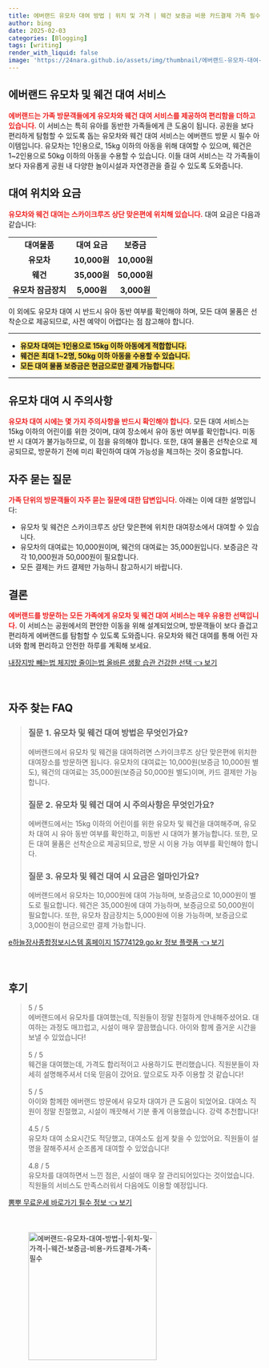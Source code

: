 ```yaml
---
title: 에버랜드 유모차 대여 방법 | 위치 및 가격 | 웨건 보증금 비용 카드결제 가족 필수
author: bing
date: 2025-02-03
categories: [Blogging]
tags: [writing]
render_with_liquid: false
image: 'https://24nara.github.io/assets/img/thumbnail/에버랜드-유모차-대여-방법-|-위치-및-가격-|-웨건-보증금-비용-카드결제-가족-필수.webp'
---
```



<h2 id='에버랜드_유모차_웨건_대여_서비스'>에버랜드 유모차 및 웨건 대여 서비스</h2>

<p><b><span style="color: #ee2323;">에버랜드는 가족 방문객들에게 유모차와 웨건 대여 서비스를 제공하여 편리함을 더하고 있습니다.</span></b> 이 서비스는 특히 유아를 동반한 가족들에게 큰 도움이 됩니다. 공원을 보다 편리하게 탐험할 수 있도록 돕는 유모차와 웨건 대여 서비스는 에버랜드 방문 시 필수 아이템입니다. 유모차는 1인용으로, 15kg 이하의 아동을 위해 대여할 수 있으며, 웨건은 1~2인용으로 50kg 이하의 아동을 수용할 수 있습니다. 이들 대여 서비스는 각 가족들이 보다 자유롭게 공원 내 다양한 놀이시설과 자연경관을 즐길 수 있도록 도와줍니다.</p>

<h2 id='대여_위치와_요금'>대여 위치와 요금</h2>

<p><b><span style="color: #ee2323;">유모차와 웨건 대여는 스카이크루즈 상단 맞은편에 위치해 있습니다.</span></b> 대여 요금은 다음과 같습니다:</p>

<table>
    <tr>
        <td style="text-align: center; height: 17px;"><b>대여물품</b></td>
        <td style="text-align: center; height: 17px;"><b>대여 요금</b></td>
        <td style="text-align: center; height: 17px;"><b>보증금</b></td>
    </tr>
    <tr>
        <td style="text-align: center; height: 17px;"><b>유모차</b></td>
        <td style="text-align: center; height: 17px;"><b>10,000원</b></td>
        <td style="text-align: center; height: 17px;"><b>10,000원</b></td>
    </tr>
    <tr>
        <td style="text-align: center; height: 17px;"><b>웨건</b></td>
        <td style="text-align: center; height: 17px;"><b>35,000원</b></td>
        <td style="text-align: center; height: 17px;"><b>50,000원</b></td>
    </tr>
    <tr>
        <td style="text-align: center; height: 17px;"><b>유모차 잠금장치</b></td>
        <td style="text-align: center; height: 17px;"><b>5,000원</b></td>
        <td style="text-align: center; height: 17px;"><b>3,000원</b></td>
    </tr>
</table>

<p>이 외에도 유모차 대여 시 반드시 유아 동반 여부를 확인해야 하며, 모든 대여 물품은 선착순으로 제공되므로, 사전 예약이 어렵다는 점 참고해야 합니다.</p>

<hr />

<ul>
    <li><b><span style="background-color: #ffe066;">유모차 대여는 1인용으로 15kg 이하 아동에게 적합합니다.</span></b></li>
    <li><b><span style="background-color: #ffe066;">웨건은 최대 1~2명, 50kg 이하 아동을 수용할 수 있습니다.</span></b></li>
    <li><b><span style="background-color: #ffe066;">모든 대여 물품 보증금은 현금으로만 결제 가능합니다.</span></b></li>
</ul>

<hr />

<h2 id='유모차_대여_시_주의사항'>유모차 대여 시 주의사항</h2>

<p><b><span style="color: #ee2323;">유모차 대여 시에는 몇 가지 주의사항을 반드시 확인해야 합니다.</span></b> 모든 대여 서비스는 15kg 이하의 어린이를 위한 것이며, 대여 장소에서 유아 동반 여부를 확인합니다. 미동반 시 대여가 불가능하므로, 이 점을 유의해야 합니다. 또한, 대여 물품은 선착순으로 제공되므로, 방문하기 전에 미리 확인하여 대여 가능성을 체크하는 것이 중요합니다.</p>

<h2 id='자주_묻는_질문'>자주 묻는 질문</h2>

<p><b><span style="color: #ee2323;">가족 단위의 방문객들이 자주 묻는 질문에 대한 답변입니다.</span></b> 아래는 이에 대한 설명입니다:</p>

<ul>
    <li>유모차 및 웨건은 스카이크루즈 상단 맞은편에 위치한 대여장소에서 대여할 수 있습니다.</li>
    <li>유모차의 대여료는 10,000원이며, 웨건의 대여료는 35,000원입니다. 보증금은 각각 10,000원과 50,000원이 필요합니다.</li>
    <li>모든 결제는 카드 결제만 가능하니 참고하시기 바랍니다.</li>
</ul>

<h2 id='결론'>결론</h2>

<p><b><span style="color: #ee2323;">에버랜드를 방문하는 모든 가족에게 유모차 및 웨건 대여 서비스는 매우 유용한 선택입니다.</span></b> 이 서비스는 공원에서의 편안한 이동을 위해 설계되었으며, 방문객들이 보다 즐겁고 편리하게 에버랜드를 탐험할 수 있도록 도와줍니다. 유모차와 웨건 대여를 통해 어린 자녀와 함께 편리하고 안전한 하루를 계획해 보세요.</p>


<p><a class="click-button" title="내장지방 빼는법 체지방 줄이는법 올바른 생활 습관 건강한 선택" href="https://24nara.github.io/posts/%EB%82%B4%EC%9E%A5%EC%A7%80%EB%B0%A9-%EB%B9%BC%EB%8A%94%EB%B2%95-%EC%B2%B4%EC%A7%80%EB%B0%A9-%EC%A4%84%EC%9D%B4%EB%8A%94%EB%B2%95-%EC%98%AC%EB%B0%94%EB%A5%B8-%EC%83%9D%ED%99%9C-%EC%8A%B5%EA%B4%80-%EA%B1%B4%EA%B0%95%ED%95%9C-%EC%84%A0%ED%83%9D/" rel="dofollow">내장지방 빼는법 체지방 줄이는법 올바른 생활 습관 건강한 선택 👈 보기</a></p><br>
<h2 id='자주_찾는_FAQ'>자주 찾는 FAQ</h2>
<div itemscope="" itemtype="https://schema.org/FAQPage"> 
<blockquote> 
<div itemscope="" itemprop="mainEntity" itemtype="https://schema.org/Question"> 
<h3 itemprop="name">질문 1. 유모차 및 웨건 대여 방법은 무엇인가요?</h3> 
<div itemscope="" itemprop="acceptedAnswer" itemtype="https://schema.org/Answer"> 
<span itemprop="text"> 
<p>에버랜드에서 유모차 및 웨건을 대여하려면 스카이크루즈 상단 맞은편에 위치한 대여장소를 방문하면 됩니다. 유모차의 대여료는 10,000원(보증금 10,000원 별도), 웨건의 대여료는 35,000원(보증금 50,000원 별도)이며, 카드 결제만 가능합니다.</p> 
</span> 
</div> 
</div> 

<div itemscope="" itemprop="mainEntity" itemtype="https://schema.org/Question"> 
<h3 itemprop="name">질문 2. 유모차 및 웨건 대여 시 주의사항은 무엇인가요?</h3> 
<div itemscope="" itemprop="acceptedAnswer" itemtype="https://schema.org/Answer"> 
<span itemprop="text"> 
<p>에버랜드에서는 15kg 이하의 어린이를 위한 유모차 및 웨건을 대여해주며, 유모차 대여 시 유아 동반 여부를 확인하고, 미동반 시 대여가 불가능합니다. 또한, 모든 대여 물품은 선착순으로 제공되므로, 방문 시 이용 가능 여부를 확인해야 합니다.</p> 
</span> 
</div> 
</div> 

<div itemscope="" itemprop="mainEntity" itemtype="https://schema.org/Question"> 
<h3 itemprop="name">질문 3. 유모차 및 웨건 대여 시 요금은 얼마인가요?</h3> 
<div itemscope="" itemprop="acceptedAnswer" itemtype="https://schema.org/Answer"> 
<span itemprop="text"> 
<p>에버랜드에서 유모차는 10,000원에 대여 가능하며, 보증금으로 10,000원이 별도로 필요합니다. 웨건은 35,000원에 대여 가능하며, 보증금으로 50,000원이 필요합니다. 또한, 유모차 잠금장치는 5,000원에 이용 가능하며, 보증금으로 3,000원이 현금으로만 결제 가능합니다.</p> 
</span> 
</div> 
</div> 

</blockquote> 
</div>
<p><a class="click-button" title="e하늘장사종합정보시스템 홈페이지 15774129.go.kr 정보 플랫폼" href="https://24nara.github.io/posts/e%ED%95%98%EB%8A%98%EC%9E%A5%EC%82%AC%EC%A2%85%ED%95%A9%EC%A0%95%EB%B3%B4%EC%8B%9C%EC%8A%A4%ED%85%9C-%ED%99%88%ED%8E%98%EC%9D%B4%EC%A7%80-15774129.go.kr-%EC%A0%95%EB%B3%B4-%ED%94%8C%EB%9E%AB%ED%8F%BC/" rel="dofollow">e하늘장사종합정보시스템 홈페이지 15774129.go.kr 정보 플랫폼 👈 보기</a></p><br>
<h2 id='후기'>후기</h2>
<div itemscope itemtype="https://schema.org/Product">
  <blockquote>
  <div itemprop="review" itemscope itemtype="https://schema.org/Review">
      <div itemprop="reviewRating" itemscope itemtype="https://schema.org/Rating"> <span itemprop="ratingValue">5</span> / <span itemprop="bestRating">5</span> </div>
      <span itemprop="reviewBody">에버랜드에서 유모차를 대여했는데, 직원들이 정말 친절하게 안내해주셨어요. 대여하는 과정도 매끄럽고, 시설이 매우 깔끔했습니다. 아이와 함께 즐거운 시간을 보낼 수 있었습니다!</span>
  </div>
  <br>
  <div itemprop="review" itemscope itemtype="https://schema.org/Review">
      <div itemprop="reviewRating" itemscope itemtype="https://schema.org/Rating"> <span itemprop="ratingValue">5</span> / <span itemprop="bestRating">5</span> </div>
      <span itemprop="reviewBody">웨건을 대여했는데, 가격도 합리적이고 사용하기도 편리했습니다. 직원분들이 자세히 설명해주셔서 더욱 믿음이 갔어요. 앞으로도 자주 이용할 것 같습니다!</span>
  </div>
  <br>
  <div itemprop="review" itemscope itemtype="https://schema.org/Review">
      <div itemprop="reviewRating" itemscope itemtype="https://schema.org/Rating"> <span itemprop="ratingValue">5</span> / <span itemprop="bestRating">5</span> </div>
      <span itemprop="reviewBody">아이와 함께한 에버랜드 방문에서 유모차 대여가 큰 도움이 되었어요. 대여소 직원이 정말 친절했고, 시설이 깨끗해서 기분 좋게 이용했습니다. 강력 추천합니다!</span>
  </div>
  <br>
  <div itemprop="review" itemscope itemtype="https://schema.org/Review">
      <div itemprop="reviewRating" itemscope itemtype="https://schema.org/Rating"> <span itemprop="ratingValue">4.5</span> / <span itemprop="bestRating">5</span> </div>
      <span itemprop="reviewBody">유모차 대여 소요시간도 적당했고, 대여소도 쉽게 찾을 수 있었어요. 직원들이 설명을 잘해주셔서 순조롭게 대여할 수 있었습니다!</span>
  </div>
  <br>
  <div itemprop="review" itemscope itemtype="https://schema.org/Review">
      <div itemprop="reviewRating" itemscope itemtype="https://schema.org/Rating"> <span itemprop="ratingValue">4.8</span> / <span itemprop="bestRating">5</span> </div>
      <span itemprop="reviewBody">유모차를 대여하면서 느낀 점은, 시설이 매우 잘 관리되어있다는 것이었습니다. 직원들의 서비스도 만족스러워서 다음에도 이용할 예정입니다.</span>
  </div>
  </blockquote>
</div>
<p><a class="click-button" title="뽐뿌 무료운세 바로가기 필수 정보" href="https://24nara.github.io/posts/%EB%BD%90%EB%BF%8C-%EB%AC%B4%EB%A3%8C%EC%9A%B4%EC%84%B8-%EB%B0%94%EB%A1%9C%EA%B0%80%EA%B8%B0-%ED%95%84%EC%88%98-%EC%A0%95%EB%B3%B4/" rel="dofollow">뽐뿌 무료운세 바로가기 필수 정보 👈 보기</a></p><br>
<figure class="image"><img src="https://24nara.github.io/assets/img/thumbnail/에버랜드-유모차-대여-방법-|-위치-및-가격-|-웨건-보증금-비용-카드결제-가족-필수.webp" alt="에버랜드-유모차-대여-방법-|-위치-및-가격-|-웨건-보증금-비용-카드결제-가족-필수" width="256" height="256"></figure>